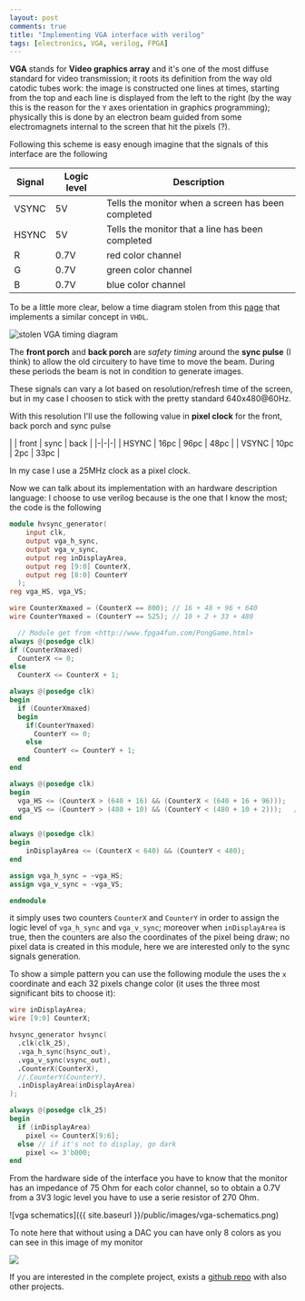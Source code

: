 ```yaml
---
layout: post
comments: true
title: "Implementing VGA interface with verilog"
tags: [electronics, VGA, verilog, FPGA]
---
```


**VGA** stands for **Video graphics array** and it's one of the most
diffuse standard for video transmission; it roots its definition from
the way old catodic tubes work: the image is constructed one lines at times,
starting from the top and each line is displayed from the left to the right
(by the way this is the reason for the ``Y`` axes orientation in graphics
programming); physically this is done
by an electron beam guided from some electromagnets internal to the screen that hit the
pixels (?).

Following this scheme is easy enough imagine that the signals of this interface are the following

| Signal | Logic level | Description |
|--------|-------------|-------------|
| VSYNC  | 5V          | Tells the monitor when a screen has been completed |
| HSYNC  | 5V | Tells the monitor that a line has been completed |
| R      | 0.7V | red color channel |
| G | 0.7V | green color channel |
| B | 0.7V | blue color channel |

To be a little more clear, below a time diagram stolen from this [page](https://eewiki.net/pages/viewpage.action?pageId=15925278)
that implements a similar concept in ``VHDL``.

![stolen VGA timing diagram](https://eewiki.net/download/attachments/15925278/signal_timing_diagram.jpg?version=1&modificationDate=1368220404290&api=v2)

The **front porch** and **back porch** are _safety timing_ around the **sync pulse**
(I think) to allow the old circuitery to have time to move the beam. During these periods
the beam is not in condition to generate images.

These signals can vary a lot based on resolution/refresh time of the
screen, but in my case I choosen to stick with the pretty standard 640x480@60Hz.

With this resolution I'll use the following value in **pixel clock** for the front, back porch
and sync pulse

| | front | sync | back |
|-|-|-|
| HSYNC |  16pc | 96pc | 48pc |
| VSYNC |  10pc | 2pc | 33pc |

In my case I use a 25MHz clock as a pixel clock.

Now we can talk about its implementation with an hardware description language: I choose
to use verilog because is the one that I know the most; the code is the following

```verilog
module hvsync_generator(
    input clk,
    output vga_h_sync,
    output vga_v_sync,
    output reg inDisplayArea,
    output reg [9:0] CounterX,
    output reg [8:0] CounterY
  );
reg vga_HS, vga_VS;

wire CounterXmaxed = (CounterX == 800); // 16 + 48 + 96 + 640
wire CounterYmaxed = (CounterY == 525); // 10 + 2 + 33 + 480

  // Module get from <http://www.fpga4fun.com/PongGame.html>
always @(posedge clk)
if (CounterXmaxed)
  CounterX <= 0;
else
  CounterX <= CounterX + 1;

always @(posedge clk)
begin
  if (CounterXmaxed)
  begin
    if(CounterYmaxed)
      CounterY <= 0;
    else
      CounterY <= CounterY + 1;
  end
end

always @(posedge clk)
begin
  vga_HS <= (CounterX > (640 + 16) && (CounterX < (640 + 16 + 96)));   // active for 96 clocks
  vga_VS <= (CounterY > (480 + 10) && (CounterY < (480 + 10 + 2)));   // active for 2 clocks
end

always @(posedge clk)
begin
	inDisplayArea <= (CounterX < 640) && (CounterY < 480);
end

assign vga_h_sync = ~vga_HS;
assign vga_v_sync = ~vga_VS;

endmodule
```

it simply uses two counters ``CounterX`` and ``CounterY``
in order to assign the logic level of ``vga_h_sync`` and ``vga_v_sync``; moreover
when ``inDisplayArea`` is true, then the counters are also the coordinates
of the pixel being draw; no pixel data is created in this module, here
we are interested only to the sync signals generation.


To show a simple pattern you can use the following module the uses the
``x`` coordinate and each 32 pixels change color (it uses the three most
significant bits to choose it):

```verilog
wire inDisplayArea;
wire [9:0] CounterX;

hvsync_generator hvsync(
  .clk(clk_25),
  .vga_h_sync(hsync_out),
  .vga_v_sync(vsync_out),
  .CounterX(CounterX),
  //.CounterY(CounterY),
  .inDisplayArea(inDisplayArea)
);

always @(posedge clk_25)
begin
  if (inDisplayArea)
    pixel <= CounterX[9:6];
  else // if it's not to display, go dark
    pixel <= 3'b000;
end
```

From the hardware side of the interface you have to know that the monitor
has an impedance of 75 Ohm for each color channel, so to obtain a 0.7V from
a 3V3 logic level you have to use a serie resistor of 270 Ohm.

![vga schematics]({{ site.baseurl }}/public/images/vga-schematics.png)

To note here that without using a DAC you can have only 8 colors as
you can see in this image of my monitor

![](https://github.com/gipi/electronics-notes/raw/master/fpga/mojo/VGA/monitor-rainbow.png)

If you are interested in the complete project, exists a [github repo](https://github.com/gipi/electronics-notes/tree/master/fpga/mojo/VGA)
with also other projects.
